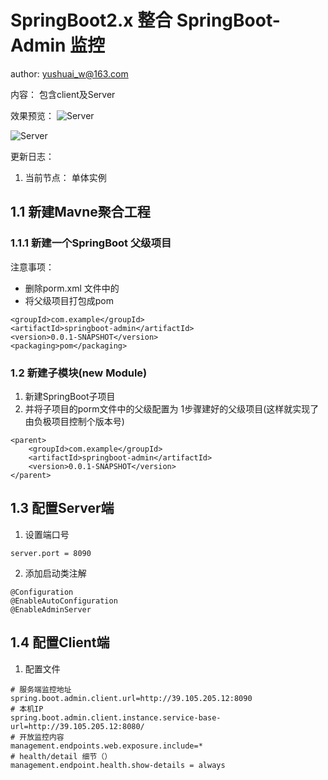 # SpringBoot2.x 整合 SpringBoot-Admin 监控
author: yushuai_w@163.com

内容： 包含client及Server

效果预览：
![Server](https://img-blog.csdnimg.cn/20181206103724864.png?x-oss-process=image/watermark,type_ZmFuZ3poZW5naGVpdGk,shadow_10,text_aHR0cHM6Ly9ibG9nLmNzZG4ubmV0L3NodWFpX3d5,size_16,color_FFFFFF,t_70)

![Server](https://img-blog.csdnimg.cn/20181206103619156.png?x-oss-process=image/watermark,type_ZmFuZ3poZW5naGVpdGk,shadow_10,text_aHR0cHM6Ly9ibG9nLmNzZG4ubmV0L3NodWFpX3d5,size_16,color_FFFFFF,t_70)

更新日志：
1. 当前节点： 单体实例

## 1.1 新建Mavne聚合工程

### 1.1.1 新建一个SpringBoot 父级项目
注意事项：
- 删除porm.xml 文件中的 	<relativePath/>
- 将父级项目打包成pom 
```
<groupId>com.example</groupId>
<artifactId>springboot-admin</artifactId>
<version>0.0.1-SNAPSHOT</version>
<packaging>pom</packaging>
```

### 1.2 新建子模块(new Module)
1. 新建SpringBoot子项目
2. 并将子项目的porm文件中的父级配置为 1步骤建好的父级项目(这样就实现了由负极项目控制个版本号)
```
<parent>
    <groupId>com.example</groupId>
    <artifactId>springboot-admin</artifactId>
    <version>0.0.1-SNAPSHOT</version>
</parent>
```

## 1.3 配置Server端
1. 设置端口号
```
server.port = 8090
```  
2. 添加启动类注解
```
@Configuration
@EnableAutoConfiguration
@EnableAdminServer
```

## 1.4 配置Client端
1. 配置文件
```$xslt
# 服务端监控地址
spring.boot.admin.client.url=http://39.105.205.12:8090
# 本机IP
spring.boot.admin.client.instance.service-base-url=http://39.105.205.12:8080/
# 开放监控内容
management.endpoints.web.exposure.include=*  
# health/detail 细节（）
management.endpoint.health.show-details = always
```




